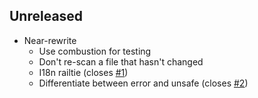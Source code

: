 ## Unreleased

* Near-rewrite
  * Use combustion for testing
  * Don't re-scan a file that hasn't changed
  * I18n railtie (closes [#1](https://github.com/jschroeder9000/carrierwave-virus_free/issues/1))
  * Differentiate between error and unsafe (closes [#2](https://github.com/jschroeder9000/carrierwave-virus_free/issues/1))
